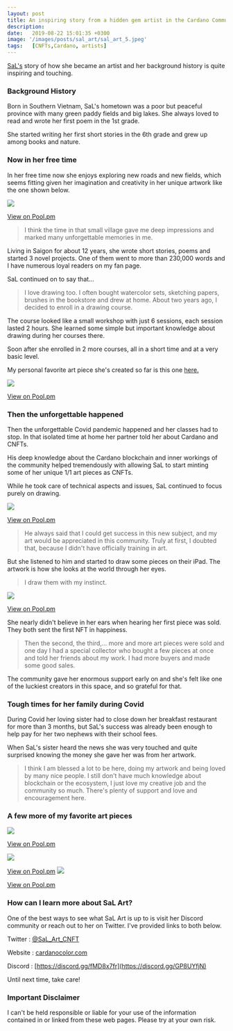 ```yaml
---
layout: post
title: An inspiring story from a hidden gem artist in the Cardano Community is creating some beautiful 1/1 art pieces.
description: 
date:   2019-08-22 15:01:35 +0300
image: '/images/posts/sal_art/sal_art_5.jpeg'
tags:   [CNFTs,Cardano, artists]
---
```


[SaL's](https://twitter.com/SaL_Art_CNFT) story of how she became an artist and her background history is quite inspiring and touching. 

### Background History
Born in Southern Vietnam, SaL's hometown was a poor but peaceful province with many green paddy fields and big lakes. She always loved to read and wrote her first poem in the 1st grade.

She started writing her first short stories in the 6th grade and grew up among books and nature. 

### Now in her free time
In her free time now she enjoys exploring new roads and new fields, which seems fitting given her imagination and creativity in her unique artwork like the one shown below.

![](/images/posts/sal_art/sal_art_2.jpeg) 

[View on Pool.pm](https://pool.pm/793b5580e2be0089453c002be67112dc0b08f501aae2d2ffff454ace.SaLArt207)

> I think the time in that small village gave me deep impressions and marked many unforgettable memories in me. 

Living in Saigon for about 12 years, she wrote short stories, poems and started 3 novel projects. One of them went to more than 230,000 words and I have numerous loyal readers on my fan page. 

SaL continued on to say that...

> I love drawing too. I often bought watercolor sets, sketching papers, brushes in the bookstore and drew at home. About two years ago, I decided to enroll in a drawing course. 

The course looked like a small workshop with just 6 sessions, each session lasted 2 hours. She learned some simple but important knowledge about drawing during her courses there. 

Soon after she enrolled in 2 more courses, all in a short time and at a very basic level. 

My personal favorite art piece she's created so far is this one [here.](https://pool.pm/4758e4bcd716624c50c8de758205002ca3eea2f2be16f7e42761175d.SaLArt002)

![](/images/posts/sal_art/sal_art_5.jpeg) 

[View on Pool.pm](https://pool.pm/4758e4bcd716624c50c8de758205002ca3eea2f2be16f7e42761175d.SaLArt002)

### Then the unforgettable happened
Then the unforgettable Covid pandemic happened and her classes had to stop. In that isolated time at home her partner told her about Cardano and CNFTs.

His deep knowledge about the Cardano blockchain and inner workings of the community helped tremendously with allowing SaL to start minting some of her unique 1/1 art pieces as CNFTs.

While he took care of technical aspects and issues, SaL continued to focus purely on drawing. 

![](/images/posts/sal_art/sal_art_3.jpeg) 

[View on Pool.pm](https://pool.pm/793b5580e2be0089453c002be67112dc0b08f501aae2d2ffff454ace.SaLArt144)

> He always said that I could get success in this new subject, and my art would be appreciated in this community. Truly at first, I doubted that, because I didn't have officially training in art. 

But she listened to him and started to draw some pieces on their iPad. The artwork is how she looks at the world through her eyes. 

> I draw them with my instinct.

![](/images/posts/sal_art/sal_art_1.jpeg) 

[View on Pool.pm](https://pool.pm/793b5580e2be0089453c002be67112dc0b08f501aae2d2ffff454ace.SaLArt62)

She nearly didn't believe in her ears when hearing her first piece was sold. They both sent the first NFT in happiness.

>Then the second, the third,... more and more art pieces were sold and one day I had a special collector who bought a few pieces at once and told her friends about my work. I had more buyers and made some good sales. 

The community gave her enormous support early on and she's felt like one of the luckiest creators in this space, and so grateful for that. 

### Tough times for her family during Covid
During Covid her loving sister had to close down her breakfast restaurant for more than 3 months, but SaL's success was already been enough to help pay for her two nephews with their school fees.

When SaL's sister heard the news she was very touched and quite surprised knowing the money she gave her was from her artwork. 

> I think I am blessed a lot to be here, doing my artwork and being loved by many nice people. I still don't have much knowledge about blockchain or the ecosystem, I just love my creative job and the community so much. There's plenty of support and love and encouragement here. 

### A few more of my favorite art pieces 
![](/images/posts/sal_art/sal_art_7.jpeg) 

[View on Pool.pm](https://pool.pm/793b5580e2be0089453c002be67112dc0b08f501aae2d2ffff454ace.SaLArt164) 

![](/images/posts/sal_art/sal_art_4.jpeg) 

[View on Pool.pm](https://pool.pm/793b5580e2be0089453c002be67112dc0b08f501aae2d2ffff454ace.SaLArt118) 
![](/images/posts/sal_art/sal_art_6.jpeg) 

[View on Pool.pm](https://pool.pm/3a4032e188b4996f245e58fea0d7b3d09134a96cfb7e26a44669a8c8.SaLArt018)

### How can I learn more about SaL Art? 
One of the best ways to see what SaL Art is up to is visit her  Discord community or reach out to her on Twitter. I've provided links to both below. 

Twitter : [@SaL_Art_CNFT](https://twitter.com/SaL_Art_CNFT)  

Website : [cardanocolor.com](https://www.cardanocolor.com/)

Discord : [https://discord.gg/fMD8x7fr](https://discord.gg/GP8UYfjN)

Until next time, take care! 

### Important Disclaimer
I can't be held responsible or liable for your use of the information contained in or linked from these web pages. Please try at your own risk.
